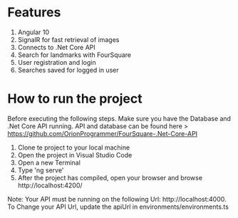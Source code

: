 # Features

1. Angular 10
2. SignalR for fast retrieval of images
3. Connects to .Net Core API
4. Search for landmarks with FourSquare
5. User registration and login
6. Searches saved for logged in user

# How to run the project

Before executing the following steps. Make sure you have the Database and .Net Core API running. API and database can be found here > https://github.com/OrionProgrammer/FourSquare-.Net-Core-API

1. Clone te project to your local machine
2. Open the project in Visual Studio Code
3. Open a new Terminal
4. Type 'ng serve'
5. After the project has compiled, open your browser and browse http://localhost:4200/

Note: Your API must be running on the following Url: http://localhost:4000. To Change your API Url, update the apiUrl in environments/environments.ts 


